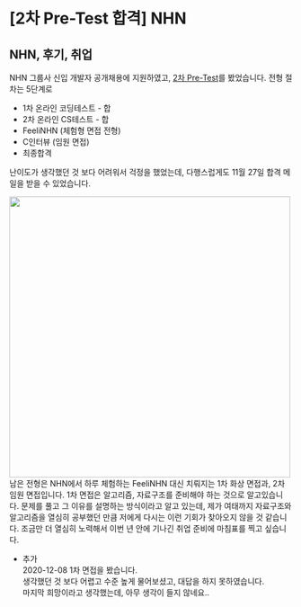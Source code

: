[2차 Pre-Test 합격] NHN
===

NHN, 후기, 취업
---

NHN 그룹사 신입 개발자 공개채용에 지원하였고, [2차 Pre-Test](https://shg9411.github.io/NHN-2%EC%B0%A8-Pre-Test-%ED%9B%84%EA%B8%B0/)를 봤었습니다.
전형 절차는 5단계로  
* 1차 온라인 코딩테스트 - 합  
* 2차 온라인 CS테스트 - 합  
* FeeliNHN (체험형 면접 전형)  
* C인터뷰 (임원 면접)  
* 최종합격

난이도가 생각했던 것 보다 어려워서 걱정을 했었는데, 다행스럽게도 11월 27일 합격 메일을 받을 수 있었습니다.  
<div>
  <img width= "500" src="https://user-images.githubusercontent.com/34259849/100497360-5a080180-319e-11eb-99e8-90a1f047ddc0.PNG">
</div>  
남은 전형은 NHN에서 하루 체험하는 FeeliNHN 대신 치뤄지는 1차 화상 면접과, 2차 임원 면접입니다.  
1차 면접은 알고리즘, 자료구조를 준비해야 하는 것으로 알고있습니다.  
문제를 풀고 그 이유를 설명하는 방식이라고 알고 있는데, 제가 여태까지 자료구조와 알고리즘을 열심히 공부했던 만큼  
저에게 다시는 이런 기회가 찾아오지 않을 것 같습니다.  
조금만 더 열심히 노력해서 이번 년 안에 기나긴 취업 준비에 마침표를 찍고 싶습니다.  
  
  
* 추가  
2020-12-08 1차 면접을 봤습니다.  
생각했던 것 보다 어렵고 수준 높게 물어보셨고, 대답을 하지 못하였습니다.  
마지막 희망이라고 생각했는데, 아무 생각이 들지 않네요..
